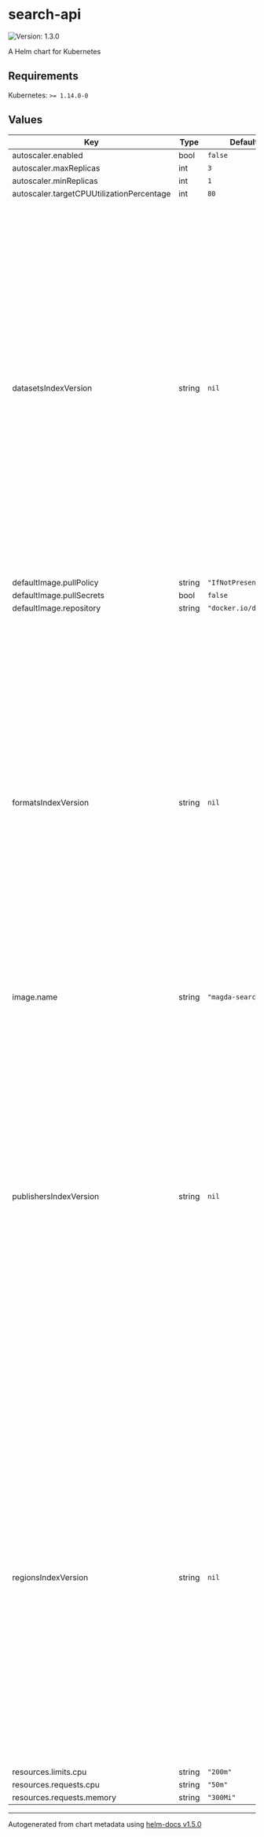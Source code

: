 # search-api

![Version: 1.3.0](https://img.shields.io/badge/Version-1.3.0-informational?style=flat-square)

A Helm chart for Kubernetes

## Requirements

Kubernetes: `>= 1.14.0-0`

## Values

| Key | Type | Default | Description |
|-----|------|---------|-------------|
| autoscaler.enabled | bool | `false` |  |
| autoscaler.maxReplicas | int | `3` |  |
| autoscaler.minReplicas | int | `1` |  |
| autoscaler.targetCPUUtilizationPercentage | int | `80` |  |
| datasetsIndexVersion | string | `nil` | Manually set dataset index version. If not specify, default version will be used. you want to manually set this setting when upgrade to a Magda version that involves dataset index version changes. As it takes time to rebuild the index, you could use this setting to make search API query existing old version index before the new version index is built. |
| defaultImage.pullPolicy | string | `"IfNotPresent"` |  |
| defaultImage.pullSecrets | bool | `false` |  |
| defaultImage.repository | string | `"docker.io/data61"` |  |
| formatsIndexVersion | string | `nil` | Manually set format index version. If not specify, default version will be used. you want to manually set this setting when upgrade to a Magda version that involves region index version changes. As it takes time to rebuild the index, you could use this setting to make search API query existing old version index before the new version index is built. |
| image.name | string | `"magda-search-api"` |  |
| publishersIndexVersion | string | `nil` | Manually set publisher index version. If not specify, default version will be used. you want to manually set this setting when upgrade to a Magda version that involves region index version changes. As it takes time to rebuild the index, you could use this setting to make search API query existing old version index before the new version index is built. |
| regionsIndexVersion | string | `nil` | Manually set region index version. If not specify, default version will be used. you want to manually set this setting when upgrade to a Magda version that involves region index version changes. As it takes time to rebuild the index, you could use this setting to make search API query existing old version index before the new version index is built. |
| resources.limits.cpu | string | `"200m"` |  |
| resources.requests.cpu | string | `"50m"` |  |
| resources.requests.memory | string | `"300Mi"` |  |

----------------------------------------------
Autogenerated from chart metadata using [helm-docs v1.5.0](https://github.com/norwoodj/helm-docs/releases/v1.5.0)
